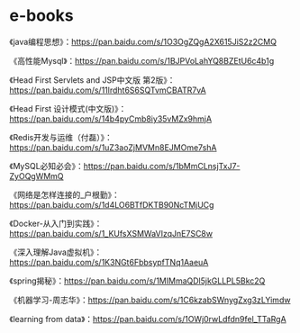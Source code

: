 # e-books
《java编程思想》：https://pan.baidu.com/s/1O3OgZQgA2X615JiS2z2CMQ

《高性能Mysql》：https://pan.baidu.com/s/1BJPVoLahYQ8BZEtU6c4b1g

《Head First Servlets and JSP中文版 第2版》：https://pan.baidu.com/s/11lrdht6S6SQTvmCBATR7vA

《Head First 设计模式(中文版)》：https://pan.baidu.com/s/14b4pyCmb8iy35vMZx9hmjA

《Redis开发与运维（付磊）》：https://pan.baidu.com/s/1uZ3aoZjMVMn8EJMOme7shA

《MySQL必知必会》：https://pan.baidu.com/s/1bMmCLnsjTxJ7-ZyOQgWMmQ

《网络是怎样连接的_户根勤》：https://pan.baidu.com/s/1d4LO6BTfDKTB90NcTMjUCg

《Docker-从入门到实践》：https://pan.baidu.com/s/1_KUfsXSMWaVIzqJnE7SC8w

《深入理解Java虚拟机》：https://pan.baidu.com/s/1K3NGt6FbbsypfTNq1AaeuA

《spring揭秘》：https://pan.baidu.com/s/1MIMmaQDl5jkGLLPL5Bkc2Q

《机器学习-周志华》：https://pan.baidu.com/s/1C6kzabSWnygZxg3zLYimdw

《learning from data》：https://pan.baidu.com/s/1OWj0rwLdfdn9fel_TTaRgA
